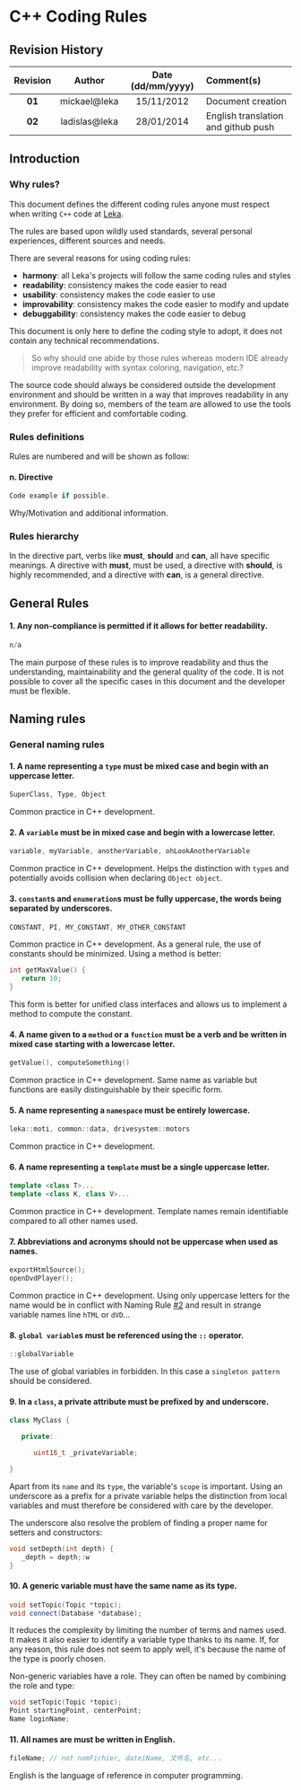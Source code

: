 # C++ Coding Rules

## Revision History

|Revision	| Author	| Date (dd/mm/yyyy)	| Comment(s)
|:-------------:|:-------------:|:---------------------:|:-------------
| **01**	| mickael@leka	| 15/11/2012		| Document creation
| **02**	| ladislas@leka	| 28/01/2014		| English translation and github push

## Introduction

### Why rules?

This document defines the different coding rules anyone must respect when writing `C++` code at [Leka](http://weareleka.com).

The rules are based upon wildly used standards, several personal experiences, different sources and needs.

There are several reasons for using coding rules:

*  **harmony**: all Leka's projects will follow the same coding rules and styles
*  **readability**: consistency makes the code easier to read
*  **usability**: consistency makes the code easier to use
*  **improvability**: consistency makes the code easier to modify and update
*  **debuggability**: consistency makes the code easier to debug

This document is only here to define the coding style to adopt, it does not contain any technical recommendations.

>So why should one abide by those rules whereas modern IDE already improve readability with syntax coloring, navigation, etc.?

The source code should always be considered outside the development environment and should be written in a way that improves readability in any environment. By doing so, members of the team are allowed to use the tools they prefer for efficient and comfortable coding.

### Rules definitions

Rules are numbered and will be shown as follow:

#### n. Directive

``` C++
Code example if possible.
```

Why/Motivation and additional information.

### Rules hierarchy

In the directive part, verbs like **must**, **should** and **can**, all have specific meanings. A directive with **must**, must be used, a directive with **should**, is highly recommended, and a directive with **can**, is a general directive.

## General Rules

#### 1. Any non-compliance is permitted if it allows for better readability.

``` C++
n/a
```

The main purpose of these rules is to improve readability and thus the understanding, maintainability and the general quality of the code. It is not possible to cover all the specific cases in this document and the developer must be flexible.

## Naming rules

### General naming rules

#### 1. A name representing a `type` must be mixed case and begin with an uppercase letter.

``` C++
SuperClass, Type, Object
```

Common practice in C++ development.

#### 2. A `variable` must be in mixed case and begin with a lowercase letter.

``` C++
variable, myVariable, anotherVariable, ohLookAnotherVariable
```

Common practice in C++ development. Helps the distinction with `type`s and potentially avoids collision when declaring `Object object`.

#### 3. `constant`s and `enumeration`s must be fully uppercase, the words being separated by underscores.

``` C++
CONSTANT, PI, MY_CONSTANT, MY_OTHER_CONSTANT
```

Common practice in C++ development. As a general rule, the use of constants should be minimized. Using a method is better:

``` C++
int getMaxValue() {
   return 10;
}
```

This form is better for unified class interfaces and allows us to implement a method to compute the constant.

#### 4. A name given to a `method` or a `function` must be a verb and be written in mixed case starting with a lowercase letter.

``` C++
getValue(), computeSomething()
```

Common practice in C++ development. Same name as variable but functions are easily distinguishable by their specific form.

#### 5. A name representing a `namespace` must be entirely lowercase.

``` C++
leka::moti, common::data, drivesystem::motors
```

Common practice in C++ development.

#### 6. A name representing a `template` must be a single uppercase letter.

``` C++
template <class T>...
template <class K, class V>...
```

Common practice in C++ development. Template names remain identifiable compared to all other names used.

#### 7. Abbreviations and acronyms should not be uppercase when used as names.

``` C++
exportHtmlSource();
openDvdPlayer();
```

Common practice in C++ development. Using only uppercase letters for the name would be in conflict with Naming Rule [#2](#) and result in strange variable names line `hTML` or `dVD`...

#### 8. `global variable`s must be referenced using the `::` operator.

``` C++
::globalVariable
```

The use of global variables in forbidden. In this case a `singleton pattern` should be considered.

#### 9. In a `class`, a private attribute must be prefixed by and underscore.

``` C++
class MyClass {

   private:

      uint16_t _privateVariable;

}
```

Apart from its `name` and its `type`, the variable's `scope` is important. Using an underscore as a prefix for a private variable helps the distinction from local variables and must therefore be considered with care by the developer.

The underscore also resolve the problem of finding a proper name for setters and constructors:

``` C++
void setDepth(int depth) {
   _depth = depth;:w
}
```

#### 10. A generic variable must have the same name as its type.

``` C++
void setTopic(Topic *topic);
void connect(Database *database);
```

It reduces the complexity by limiting the number of terms and names used. It makes it also easier to identify a variable type thanks to its name. If, for any reason, this rule does not seem to apply well, it's because the name of the type is poorly chosen.

Non-generic variables have a role. They can often be named by combining the role and type:

``` C++
void setTopic(Topic *topic);
Point startingPoint, centerPoint;
Name loginName;
```

#### 11. All names are must be written in English.

``` C++
fileName; // not nomFichier, dateiName, 文件名, etc...
```
English is the language of reference in computer programming.

